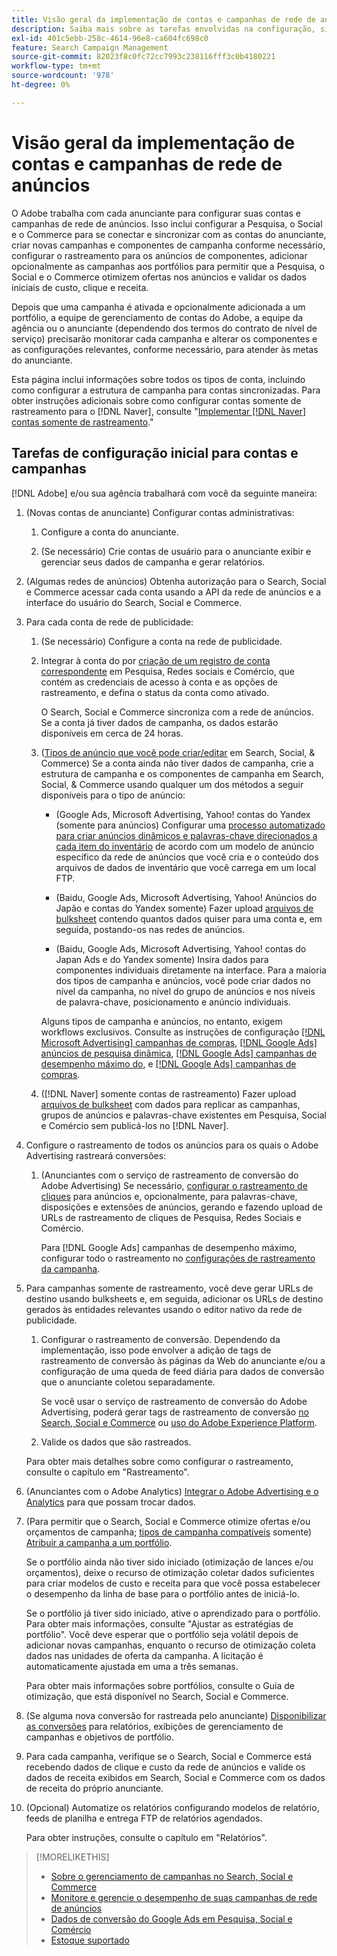 ```yaml
---
title: Visão geral da implementação de contas e campanhas de rede de anúncios
description: Saiba mais sobre as tarefas envolvidas na configuração, sincronização e gerenciamento de suas contas de rede de anúncios.
exl-id: 401c5ebb-258c-4614-96e8-ca604fc698c0
feature: Search Campaign Management
source-git-commit: 82023f8c0fc72cc7993c238116fff3c0b4180221
workflow-type: tm+mt
source-wordcount: '978'
ht-degree: 0%

---
```


# Visão geral da implementação de contas e campanhas de rede de anúncios

O Adobe trabalha com cada anunciante para configurar suas contas e campanhas de rede de anúncios. Isso inclui configurar a Pesquisa, o Social e o Commerce para se conectar e sincronizar com as contas do anunciante, criar novas campanhas e componentes de campanha conforme necessário, configurar o rastreamento para os anúncios de componentes, adicionar opcionalmente as campanhas aos portfólios para permitir que a Pesquisa, o Social e o Commerce otimizem ofertas nos anúncios e validar os dados iniciais de custo, clique e receita.

Depois que uma campanha é ativada e opcionalmente adicionada a um portfólio, a equipe de gerenciamento de contas do Adobe, a equipe da agência ou o anunciante (dependendo dos termos do contrato de nível de serviço) precisarão monitorar cada campanha e alterar os componentes e as configurações relevantes, conforme necessário, para atender às metas do anunciante.

Esta página inclui informações sobre todos os tipos de conta, incluindo como configurar a estrutura de campanha para contas sincronizadas. Para obter instruções adicionais sobre como configurar contas somente de rastreamento para o [!DNL Naver], consulte &quot;[Implementar [!DNL Naver] contas somente de rastreamento](/help/search-social-commerce/campaign-management/naver-tracking-only-account-implement.md).&quot;

## Tarefas de configuração inicial para contas e campanhas

[!DNL Adobe] e/ou sua agência trabalhará com você da seguinte maneira:

1. (Novas contas de anunciante) Configurar contas administrativas:

   1. Configure a conta do anunciante.

   1. (Se necessário) Crie contas de usuário para o anunciante exibir e gerenciar seus dados de campanha e gerar relatórios.

1. (Algumas redes de anúncios) Obtenha autorização para o Search, Social e Commerce acessar cada conta usando a API da rede de anúncios e a interface do usuário do Search, Social e Commerce.

1. Para cada conta de rede de publicidade:

   1. (Se necessário) Configure a conta na rede de publicidade.

   1. Integrar à conta do por [criação de um registro de conta correspondente](/help/search-social-commerce/campaign-management/accounts/ad-network-account-manage.md#create-account) em Pesquisa, Redes sociais e Comércio, que contém as credenciais de acesso à conta e as opções de rastreamento, e defina o status da conta como ativado.

      O Search, Social e Commerce sincroniza com a rede de anúncios. Se a conta já tiver dados de campanha, os dados estarão disponíveis em cerca de 24 horas.

   1. ([Tipos de anúncio que você pode criar/editar](/help/search-social-commerce/introduction/supported-inventory.md) em Search, Social, &amp; Commerce) Se a conta ainda não tiver dados de campanha, crie a estrutura de campanha e os componentes de campanha em Search, Social, &amp; Commerce usando qualquer um dos métodos a seguir disponíveis para o tipo de anúncio:

      * (Google Ads, Microsoft Advertising, Yahoo! contas do Yandex (somente para anúncios) Configurar uma [processo automatizado para criar anúncios dinâmicos e palavras-chave direcionados a cada item do inventário](/help/search-social-commerce/campaign-management/inventory-feeds/inventory-feeds-about.md) de acordo com um modelo de anúncio específico da rede de anúncios que você cria e o conteúdo dos arquivos de dados de inventário que você carrega em um local FTP.

      * (Baidu, Google Ads, Microsoft Advertising, Yahoo! Anúncios do Japão e contas do Yandex somente) Fazer upload [arquivos de bulksheet](/help/search-social-commerce/campaign-management/bulksheets/bulksheet-about.md) contendo quantos dados quiser para uma conta e, em seguida, postando-os nas redes de anúncios.

      * (Baidu, Google Ads, Microsoft Advertising, Yahoo! contas do Japan Ads e do Yandex somente) Insira dados para componentes individuais diretamente na interface. Para a maioria dos tipos de campanha e anúncios, você pode criar dados no nível da campanha, no nível do grupo de anúncios e nos níveis de palavra-chave, posicionamento e anúncio individuais.

      Alguns tipos de campanha e anúncios, no entanto, exigem workflows exclusivos. Consulte as instruções de configuração [[!DNL Microsoft Advertising] campanhas de compras](/help/search-social-commerce/campaign-management/special-campaign-types/microsoft-shopping-campaigns.md), [[!DNL Google Ads] anúncios de pesquisa dinâmica](/help/search-social-commerce/campaign-management/special-campaign-types/google-dynamic-search-ads.md), [[!DNL Google Ads] campanhas de desempenho máximo do](/help/search-social-commerce/campaign-management/special-campaign-types/google-performance-max-campaigns.md), e [[!DNL Google Ads] campanhas de compras](/help/search-social-commerce/campaign-management/special-campaign-types/google-shopping-campaigns.md).

   1. ([!DNL Naver] somente contas de rastreamento) Fazer upload [arquivos de bulksheet](/help/search-social-commerce/campaign-management/bulksheets/bulksheet-about.md) com dados para replicar as campanhas, grupos de anúncios e palavras-chave existentes em Pesquisa, Social e Comércio sem publicá-los no [!DNL Naver].

1. Configure o rastreamento de todos os anúncios para os quais o Adobe Advertising rastreará conversões:

   1. (Anunciantes com o serviço de rastreamento de conversão do Adobe Advertising) Se necessário, [configurar o rastreamento de cliques](/help/search-social-commerce/tracking/click-tracking-ways-to-generate.md) para anúncios e, opcionalmente, para palavras-chave, disposições e extensões de anúncios, gerando e fazendo upload de URLs de rastreamento de cliques de Pesquisa, Redes Sociais e Comércio.

      Para [!DNL Google Ads] campanhas de desempenho máximo, configurar todo o rastreamento no [configurações de rastreamento da campanha](/help/search-social-commerce/campaign-management/campaigns/campaign-settings-google.md).

1. Para campanhas somente de rastreamento, você deve gerar URLs de destino usando bulksheets e, em seguida, adicionar os URLs de destino gerados às entidades relevantes usando o editor nativo da rede de publicidade.

   1. Configurar o rastreamento de conversão. Dependendo da implementação, isso pode envolver a adição de tags de rastreamento de conversão às páginas da Web do anunciante e/ou a configuração de uma queda de feed diária para dados de conversão que o anunciante coletou separadamente.

      Se você usar o serviço de rastreamento de conversão do Adobe Advertising, poderá gerar tags de rastreamento de conversão [no Search, Social e Commerce](/help/search-social-commerce/tools/conversion-tag-generate.md) ou [uso do Adobe Experience Platform](https://experienceleague.adobe.com/docs/experience-platform/destinations/catalog/advertising/adobe-advertising-cloud.html).

   1. Valide os dados que são rastreados.

   Para obter mais detalhes sobre como configurar o rastreamento, consulte o capítulo em &quot;Rastreamento&quot;.

1. (Anunciantes com o Adobe Analytics) [Integrar o Adobe Advertising e o Analytics](https://experienceleague.adobe.com/docs/advertising/integrations/analytics/overview.html) para que possam trocar dados.

1. (Para permitir que o Search, Social e Commerce otimize ofertas e/ou orçamentos de campanha; [tipos de campanha compatíveis](/help/search-social-commerce/introduction/supported-inventory.md) somente) [Atribuir a campanha a um portfólio](/help/search-social-commerce/campaign-management/campaign-assign-to-portfolio.md).

   Se o portfólio ainda não tiver sido iniciado (otimização de lances e/ou orçamentos), deixe o recurso de otimização coletar dados suficientes para criar modelos de custo e receita para que você possa estabelecer o desempenho da linha de base para o portfólio antes de iniciá-lo.

   Se o portfólio já tiver sido iniciado, ative o aprendizado para o portfólio. Para obter mais informações, consulte &quot;Ajustar as estratégias de portfólio&quot;. Você deve esperar que o portfólio seja volátil depois de adicionar novas campanhas, enquanto o recurso de otimização coleta dados nas unidades de oferta da campanha. A licitação é automaticamente ajustada em uma a três semanas.

   Para obter mais informações sobre portfólios, consulte o Guia de otimização, que está disponível no Search, Social e Commerce.<!-- verify convention for referencing Optimization Guide here -->

1. (Se alguma nova conversão for rastreada pelo anunciante) [Disponibilizar as conversões](/help/search-social-commerce/admin/transaction-properties/transaction-property-about.md) para relatórios, exibições de gerenciamento de campanhas e objetivos de portfólio.

1. Para cada campanha, verifique se o Search, Social e Commerce está recebendo dados de clique e custo da rede de anúncios e valide os dados de receita exibidos em Search, Social e Commerce com os dados de receita do próprio anunciante.

1. (Opcional) Automatize os relatórios configurando modelos de relatório, feeds de planilha e entrega FTP de relatórios agendados.

   Para obter instruções, consulte o capítulo em &quot;Relatórios&quot;.

>[!MORELIKETHIS]
>
>* [Sobre o gerenciamento de campanhas no Search, Social e Commerce](campaign-management-about.md)
>* [Monitore e gerencie o desempenho de suas campanhas de rede de anúncios](monitor-performance-campaigns.md)
>* [Dados de conversão do Google Ads em Pesquisa, Social e Comércio](google-conversion-data.md)
>* [Estoque suportado](/help/search-social-commerce/introduction/supported-inventory.md)
